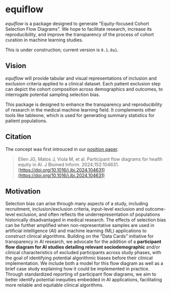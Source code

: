 # equiflow

*equiflow* is a package designed to generate "Equity-focused Cohort Selection Flow Diagrams". We hope to facilitate research, increase its reproducibility, and improve the transparency of the process of cohort curation in machine learning studies.

This is under construction; current version is `0.1.0a1`.

## Vision
*equiflow* will provide tabular and visual representations of inclusion and exclusion criteria applied to a clinical dataset. Each patient exclusion step can depict the cohort composition across demographics and outcomes, to interrogate potential sampling selection bias.

This package is designed to enhance the transparency and reproducibility of research in the medical machine learning field. It complements other tools like tableone, which is used for generating summary statistics for patient populations.


## Citation
The concept was first introuced in our [position paper](https://www.sciencedirect.com/science/article/pii/S1532046424000492).

> Ellen JG, Matos J, Viola M, et al. Participant flow diagrams for health equity in AI. J Biomed Inform. 2024;152:104631. [https://doi.org/10.1016/j.jbi.2024.104631](https://doi.org/10.1016/j.jbi.2024.104631)


## Motivation

Selection bias can arise through many aspects of a study, including recruitment, inclusion/exclusion criteria, input-level exclusion and outcome-level exclusion, and often reflects the underrepresentation of populations historically disadvantaged in medical research. The effects of selection bias can be further amplified when non-representative samples are used in artificial intelligence (AI) and machine learning (ML) applications to construct clinical algorithms. Building on the “Data Cards” initiative for transparency in AI research, we advocate for the addition of a **participant flow diagram for AI studies detailing relevant sociodemographic** and/or clinical characteristics of excluded participants across study phases, with the goal of identifying potential algorithmic biases before their clinical implementation. We include both a model for this flow diagram as well as a brief case study explaining how it could be implemented in practice. Through standardized reporting of participant flow diagrams, we aim to better identify potential inequities embedded in AI applications, facilitating more reliable and equitable clinical algorithms.

